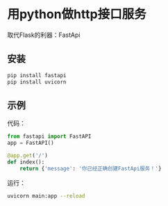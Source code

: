 # 用python做http接口服务

取代Flask的利器：FastApi

## 安装

```sh
pip install fastapi
pip install uvicorn
```

## 示例

代码：

```python
from fastapi import FastAPI
app = FastAPI()

@app.get('/')
def index():
    return {'message': '你已经正确创建FastApi服务！'}
```

运行：

```sh
uvicorn main:app --reload
```
